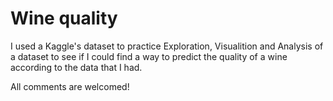 # Wine quality

I used a Kaggle's dataset to practice Exploration, Visualition and Analysis of a dataset to see if I could find a way to predict the quality of a wine according to the data that I had.

All comments are welcomed!
